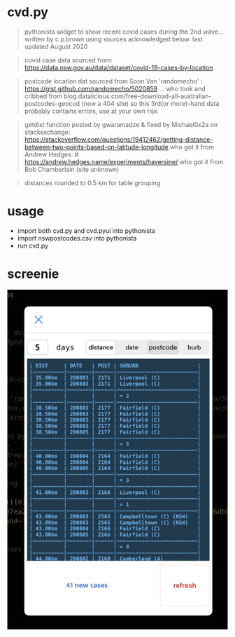 # cvd.py
> pythonista widget to show recent covid cases during the 2nd wave...
> written by c.p.brown using sources acknowledged below.
> last updated August 2020

> covid case data sourced from:
> https://data.nsw.gov.au/data/dataset/covid-19-cases-by-location

> postcode location dat sourced from Soon Van 'randomecho' : https://gist.github.com/randomecho/5020859
> ... who took and cribbed from blog.datalicious.com/free-download-all-australian-postcodes-geocod (now a 404 site)
> so this 3rd(or more)-hand data probably contains errors, use at your own risk

> getdist function posted by gwaramadze & fixed by Michael0x2a on stackexchange: https://stackoverflow.com/questions/19412462/getting-distance-between-two-points-based-on-latitude-longitude
> who got it from Andrew Hedges: # https://andrew.hedges.name/experiments/haversine/
> who got it from Bob Chamberlain (site unknown)

> distances rounded to 0.5 km for table grouping


# usage
- import both cvd.py and cvd.pyui into pythonista
- import nswpostcodes.csv into pythonista
- run cvd.py

# screenie
![](/cvd/cvd_screenie.jpg)
